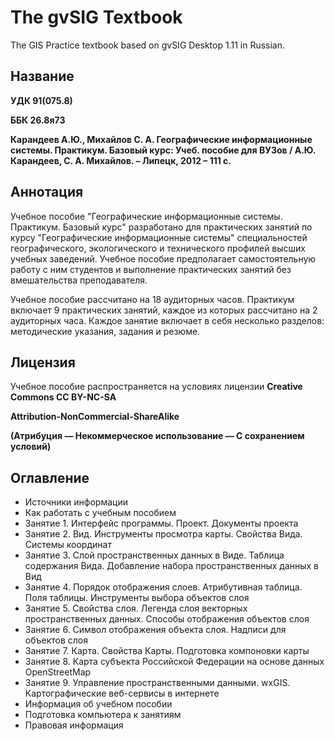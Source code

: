 # The gvSIG Textbook

The GIS Practice textbook based on gvSIG Desktop 1.11 in Russian.

## Название
**УДК 91(075.8)**

**ББК 26.8я73**

**Карандеев А.Ю., Михайлов С. А.
Географические информационные системы. Практикум. Базовый курс:
Учеб. пособие для ВУЗов / А.Ю. Карандеев, С. А. Михайлов. – Липецк, 2012 –
111 с.**

## Аннотация
Учебное  пособие  "Географические  информационные  системы.  Практикум.
Базовый  курс"  разработано  для  практических  занятий  по  курсу
"Географические  информационные системы"  специальностей
географического, экологического и технического профилей высших учебных
заведений.  Учебное  пособие  предполагает  самостоятельную  работу  с  ним
студентов  и  выполнение  практических  занятий  без  вмешательства
преподавателя.

Учебное пособие рассчитано на 18 аудиторных часов. Практикум включает 9
практических занятий, каждое из которых рассчитано на 2 аудиторных часа.
Каждое занятие включает в себя несколько разделов: методические указания,
задания и резюме.

## Лицензия
Учебное пособие распространяется на условиях лицензии **Creative Commons CC BY-NC-SA**

**Attribution-NonCommercial-ShareAlike**

**(Атрибуция — Некоммерческое использование — С сохранением условий)**

## Оглавление
- Источники информации
- Как работать с учебным пособием
- Занятие 1. Интерфейс программы. Проект. Документы проекта
- Занятие 2. Вид. Инструменты просмотра карты. Свойства Вида. Системы координат
- Занятие 3. Слой пространственных данных в Виде. Таблица содержания Вида. Добавление набора пространственных данных в Вид
- Занятие 4. Порядок отображения слоев. Атрибутивная таблица. Поля таблицы. Инструменты выбора объектов слоя
- Занятие 5. Свойства слоя. Легенда слоя векторных пространственных данных. Способы отображения объектов слоя
- Занятие 6. Символ отображения объекта слоя. Надписи для объектов слоя
- Занятие 7. Карта. Свойства Карты. Подготовка компоновки карты
- Занятие 8. Карта субъекта Российской Федерации на основе данных OpenStreetMap
- Занятие 9. Управление пространственными данными. wxGIS. Картографические веб-сервисы в интернете
- Информация об учебном пособии
- Подготовка компьютера к занятиям
- Правовая информация

